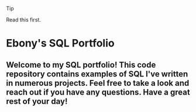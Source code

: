 > [!TIP]
> Read this first.


# Ebony's SQL Portfolio
## Welcome to my SQL portfolio! This code repository contains examples of SQL I've written in numerous projects. Feel free to take a look and reach out if you have any questions. Have a great rest of your day!
